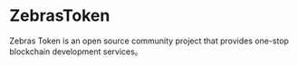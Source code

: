# ZebrasToken
Zebras Token is an open source community project that provides one-stop blockchain development services。
